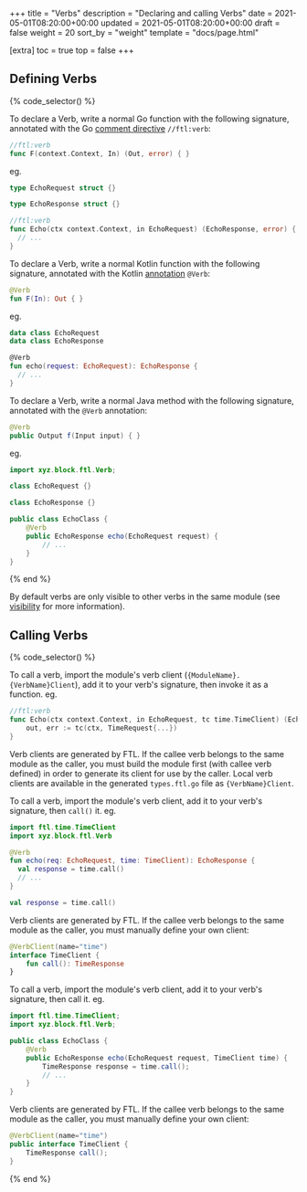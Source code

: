 +++
title = "Verbs"
description = "Declaring and calling Verbs"
date = 2021-05-01T08:20:00+00:00
updated = 2021-05-01T08:20:00+00:00
draft = false
weight = 20
sort_by = "weight"
template = "docs/page.html"

[extra]
toc = true
top = false
+++

## Defining Verbs

{% code_selector() %}

<!-- go -->
To declare a Verb, write a normal Go function with the following signature, annotated with the Go [comment directive](https://tip.golang.org/doc/comment#syntax) `//ftl:verb`:

```go
//ftl:verb
func F(context.Context, In) (Out, error) { }
```

eg.

```go
type EchoRequest struct {}

type EchoResponse struct {}

//ftl:verb
func Echo(ctx context.Context, in EchoRequest) (EchoResponse, error) {
  // ...
}
```

<!-- kotlin -->
To declare a Verb, write a normal Kotlin function with the following signature, annotated with the Kotlin [annotation](https://kotlinlang.org/docs/annotations.html) `@Verb`:

```kotlin
@Verb
fun F(In): Out { }
```

eg.

```kotlin
data class EchoRequest
data class EchoResponse

@Verb
fun echo(request: EchoRequest): EchoResponse {
  // ...
}
```

<!-- java -->
To declare a Verb, write a normal Java method with the following signature, annotated with the `@Verb` annotation:

```java
@Verb
public Output f(Input input) { }
```

eg.

```java
import xyz.block.ftl.Verb;

class EchoRequest {}

class EchoResponse {}

public class EchoClass {
    @Verb
    public EchoResponse echo(EchoRequest request) {
        // ...
    }
}
```

{% end %}

By default verbs are only visible to other verbs in the same module (see [visibility](../visibility) for more information).

## Calling Verbs

{% code_selector() %}

<!-- go -->
To call a verb, import the module's verb client (`{ModuleName}.{VerbName}Client`), add it to your verb's signature, then invoke it as a function. eg.

```go
//ftl:verb
func Echo(ctx context.Context, in EchoRequest, tc time.TimeClient) (EchoResponse, error) {
	out, err := tc(ctx, TimeRequest{...})
}
```

Verb clients are generated by FTL. If the callee verb belongs to the same module as the caller, you must build the
module first (with callee verb defined) in order to generate its client for use by the caller. Local verb clients are
available in the generated `types.ftl.go` file as `{VerbName}Client`.

<!-- kotlin -->
To call a verb, import the module's verb client, add it to your verb's signature, then `call()` it. eg.

```kotlin
import ftl.time.TimeClient
import xyz.block.ftl.Verb

@Verb
fun echo(req: EchoRequest, time: TimeClient): EchoResponse {
  val response = time.call()
  // ...
}

val response = time.call()
```
Verb clients are generated by FTL. If the callee verb belongs to the same module as the caller, you must manually define your
own client:

```kotlin
@VerbClient(name="time")
interface TimeClient {
    fun call(): TimeResponse
}
```

<!-- java -->
To call a verb, import the module's verb client, add it to your verb's signature, then call it. eg.

```java
import ftl.time.TimeClient;
import xyz.block.ftl.Verb;

public class EchoClass {
    @Verb
    public EchoResponse echo(EchoRequest request, TimeClient time) {
        TimeResponse response = time.call();
        // ...
    }
}
```

Verb clients are generated by FTL. If the callee verb belongs to the same module as the caller, you must manually define your
own client:

```java
@VerbClient(name="time")
public interface TimeClient {
    TimeResponse call();
}
```
{% end %}
